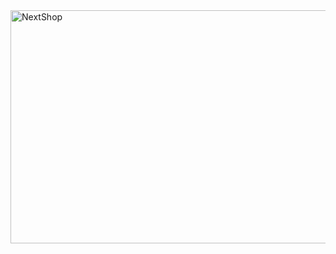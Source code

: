 <img width="1045" height="373" alt="NextShop" src="https://github.com/user-attachments/assets/98bca013-519e-4c78-9a98-819e3e6cf8a3" />
